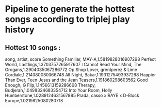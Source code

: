 # Pipeline to generate the hottest songs according to triplej play history

## Hottest 10 songs :
song, artist, score 
Something Familiar, MAY-A,1.5819828016907298 
Perfect World, Lastlings,1.3703757265917607 
I Cannot Read Your Mind, The Grogans,1.2904035067286772 
Op Shop Lover, grentperez & Lime Cordiale,1.214080080066748 
All Night, Bakar,1.1931275493937288 
Happier Than Ever, Teen Jesus and the Jean Teasers,1.191860298603562 
Good Enough, G Flip,1.1456613159286668 
Therapy, Budjerah,1.0498324683354712 
Into Your Room, Holly Humberstone,1.0289124631567885 
Prada, cassö x RAYE x D-Block Europe,1.0219825080280718 

